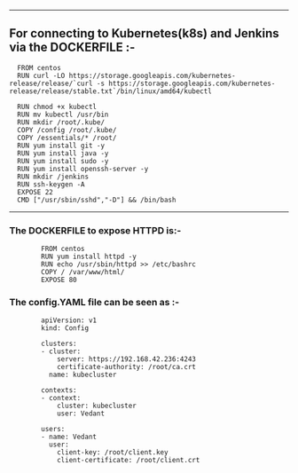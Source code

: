 _________________________________________________________________________________________________________
## For connecting to Kubernetes(k8s) and Jenkins via the DOCKERFILE :-
      FROM centos 
      RUN curl -LO https://storage.googleapis.com/kubernetes-release/release/`curl -s https://storage.googleapis.com/kubernetes-release/release/stable.txt`/bin/linux/amd64/kubectl

      RUN chmod +x kubectl
      RUN mv kubectl /usr/bin
      RUN mkdir /root/.kube/
      COPY /config /root/.kube/
      COPY /essentials/* /root/
      RUN yum install git -y
      RUN yum install java -y
      RUN yum install sudo -y
      RUN yum install openssh-server -y
      RUN mkdir /jenkins
      RUN ssh-keygen -A
      EXPOSE 22
      CMD ["/usr/sbin/sshd","-D"] && /bin/bash
_____________________________________________________________________________________________________________________________________________________________________
### The DOCKERFILE to expose HTTPD is:-

            FROM centos
            RUN yum install httpd -y
            RUN echo /usr/sbin/httpd >> /etc/bashrc
            COPY / /var/www/html/
            EXPOSE 80
      
### The config.YAML file can be seen as :-

            apiVersion: v1
            kind: Config

            clusters:
            - cluster:
                server: https://192.168.42.236:4243
                certificate-authority: /root/ca.crt
              name: kubecluster

            contexts:
            - context:
                cluster: kubecluster
                user: Vedant

            users:
            - name: Vedant
              user:
                client-key: /root/client.key
                client-certificate: /root/client.crt
